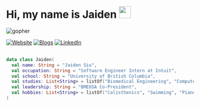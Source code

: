 <h1>Hi, my name is Jaiden <img src="https://github.com/user-attachments/assets/014024e6-a925-46e8-a412-42050286901a" style="width:32px; height:32px;"></h1>

![gopher](https://github.com/user-attachments/assets/2c68114a-0e07-4cd1-90a4-1675d7761611)

<div>
  <a href="https://jaidensiu.vercel.app"><img src="https://img.shields.io/badge/website-%23000000.svg?style=for-the-badge&logo=vercel&logoColor=white" alt="Website"></a>
  <a href="https://jaidensiu.vercel.app/blogs"><img src="https://img.shields.io/badge/blogs-%23000000.svg?style=for-the-badge&logo=vercel&logoColor=white" alt="Blogs"></a>
  <a href="https://www.linkedin.com/in/jaidensiu"><img src="https://img.shields.io/badge/linkedin-%230077B5.svg?style=for-the-badge&logo=linkedin&logoColor=white" alt="LinkedIn"></a>
</div>

<br>

```kotlin
data class Jaiden(
  val name: String = "Jaiden Siu",
  val occupation: String = "Software Engineer Intern at Intuit",
  val school: String = "University of British Columbia",
  val studies: List<String> = listOf("Biomedical Engineering", "Computer Science"),
  val leadership: String = "BMEUSA Co-President",
  val hobbies: List<String> = listOf("Calisthenics", "Swimming", "Piano")
)
```
